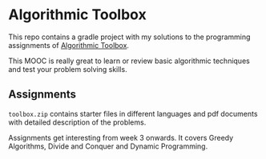 # Algorithmic Toolbox

This repo contains a gradle project with my solutions to the programming assignments of [Algorithmic Toolbox](https://www.coursera.org/learn/algorithmic-toolbox).

This MOOC is really great to learn or review basic algorithmic techniques and test your problem solving skills.

## Assignments

`toolbox.zip` contains starter files in different languages and pdf documents with detailed description of the problems.

Assignments get interesting from week 3 onwards. It covers Greedy Algorithms, Divide and Conquer and Dynamic Programming. 

